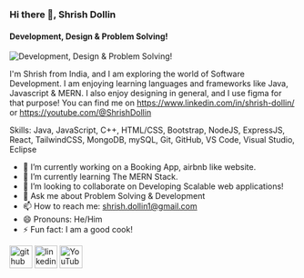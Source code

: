 <!--
### Hi there 👋

I'm Shrish from India, and I am exploring the world of Software Development. I am enjoying learning languages and frameworks like Java, Javascript & MERN. I also enjoy designing in general, and I use figma for that purpose! You can find me on https://www.linkedin.com/in/shrish-dollin/ or https://youtube.com/@ShrishDollin

[![Shrish's GitHub stats](https://github-readme-stats.vercel.app/api?username=shrish-01)](https://github.com/anuraghazra/github-readme-stats)

-->
### Hi there 👋, Shrish Dollin
#### Development, Design & Problem Solving!
![Development, Design & Problem Solving!]([https://media.licdn.com/dms/image/C4E16AQEiiJVJaLpNkg/profile-displaybackgroundimage-shrink_350_1400/0/1638548767561?e=1700092800&v=beta&t=Q2qUGF2jKvYoqOyXLq91TvlgrqwuZ3PMRWa2ZamF04o](https://camo.githubusercontent.com/7ed1f8d0f85e2fc1ffa1872a82d328ebebdc1e5f4f1d142b718d7481ed7af6fb/68747470733a2f2f6d69722d73332d63646e2d63662e626568616e63652e6e65742f70726f6a6563745f6d6f64756c65732f6d61785f313230302f34666630373938363230383539332e356439613635346539326633362e676966))

I'm Shrish from India, and I am exploring the world of Software Development. I am enjoying learning languages and frameworks like Java, Javascript & MERN. I also enjoy designing in general, and I use figma for that purpose! You can find me on https://www.linkedin.com/in/shrish-dollin/ or https://youtube.com/@ShrishDollin



Skills: Java, JavaScript, C++, HTML/CSS, Bootstrap, NodeJS, ExpressJS, React, TailwindCSS, MongoDB, mySQL, Git, GitHub, VS Code, Visual Studio, Eclipse

- 🔭 I’m currently working on a Booking App, airbnb like website. 
- 🌱 I’m currently learning The MERN Stack. 
- 👯 I’m looking to collaborate on Developing Scalable web applications! 
- 💬 Ask me about Problem Solving & Development 
- 📫 How to reach me: shrish.dollin1@gmail.com 
- 😄 Pronouns: He/Him 
- ⚡ Fun fact: I am a good cook! 


[<img src='https://cdn.jsdelivr.net/npm/simple-icons@3.0.1/icons/github.svg' alt='github' height='40'>](https://github.com/https://github.com/shrish-01)  [<img src='https://cdn.jsdelivr.net/npm/simple-icons@3.0.1/icons/linkedin.svg' alt='linkedin' height='40'>](https://www.linkedin.com/in/https://www.linkedin.com/in/shrish-dollin//)  [<img src='https://cdn.jsdelivr.net/npm/simple-icons@3.0.1/icons/youtube.svg' alt='YouTube' height='40'>](https://www.youtube.com/channel/https://youtube.com/@ShrishDollin)  



<!--
**shrish-01/shrish-01** is a ✨ _special_ ✨ repository because its `README.md` (this file) appears on your GitHub profile.

Here are some ideas to get you started:

- 🔭 I’m currently working on ...
- 🌱 I’m currently learning ...
- 👯 I’m looking to collaborate on ...
- 🤔 I’m looking for help with ...
- 💬 Ask me about ...
- 📫 How to reach me: ...
- 😄 Pronouns: ...
- ⚡ Fun fact: ...
-->
